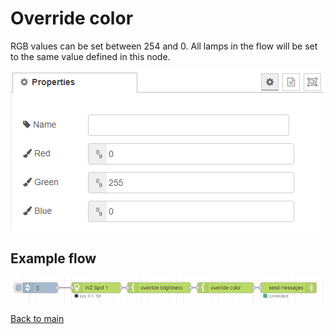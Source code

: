 # Override color

RGB values can be set between 254 and 0. All lamps in the flow will be set to the same value defined in this node.

![img](img/override-color-config.png)

## Example flow

![img](img/override-nodes-example.png)

[Back to main](../../README.MD)